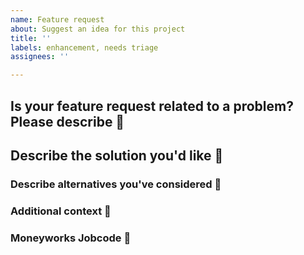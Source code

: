 ```yaml
---
name: Feature request
about: Suggest an idea for this project
title: ''
labels: enhancement, needs triage
assignees: ''

---
```


<!-- NOTE: before adding something to your issue name or description, check that there does not already exist a label for it! -->

## Is your feature request related to a problem? Please describe 👀

<!-- Provide a clear and concise description of the problem or desired functionality. E.g. "omSupply does not do X", "It's frustrating when omSupply does Y". -->

## Describe the solution you'd like 🎁


### Describe alternatives you've considered 💭


### Additional context 💌

<!-- Add any other context or screenshots about the feature request here. -->

### Moneyworks Jobcode 🧰

<!-- Add the moneyworks jobcode for this change if you know what it is. -->
